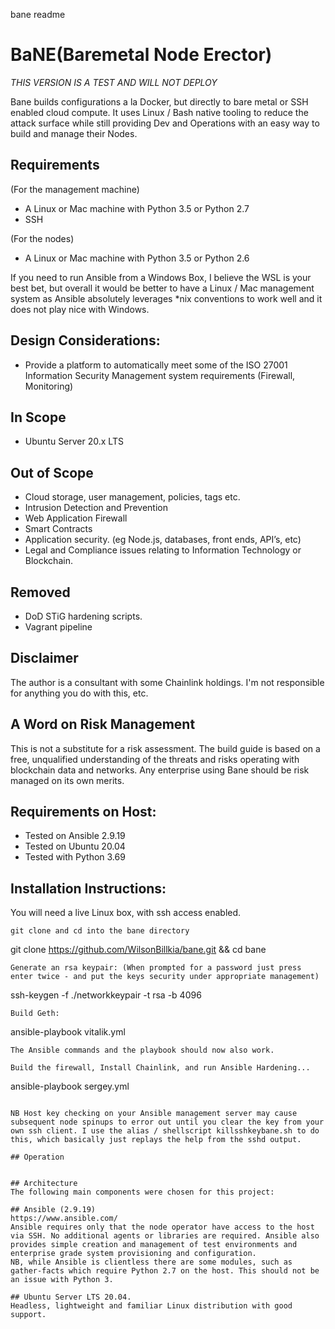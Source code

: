 bane readme


# BaNE(Baremetal Node Erector)
*THIS VERSION IS A TEST AND WILL NOT DEPLOY*

Bane builds configurations a la Docker, but directly to bare metal or SSH enabled cloud compute.
It uses Linux / Bash native tooling to reduce the attack surface while still providing Dev and Operations with an easy way to build and manage their Nodes.


## Requirements
(For the management machine)
* A Linux or Mac machine with Python 3.5 or Python 2.7 
* SSH 

(For the nodes)
* A Linux or Mac machine with Python 3.5 or Python 2.6 

If you need to run Ansible from a Windows Box, I believe the WSL is your best bet, but overall it would be better to have a Linux / Mac management system as Ansible absolutely leverages *nix conventions to work well and it does not play nice with Windows.

## Design Considerations:
* Provide a platform to automatically meet some of the ISO 27001 Information Security Management system requirements (Firewall, Monitoring) 

## In Scope
* Ubuntu Server 20.x LTS

## Out of Scope 
* Cloud storage, user management, policies, tags etc. 
* Intrusion Detection and Prevention 
* Web Application Firewall 
* Smart Contracts
* Application security. (eg Node.js, databases, front ends, API’s, etc)
* Legal and Compliance issues relating to Information Technology or Blockchain.

## Removed
* DoD STiG hardening scripts.
* Vagrant pipeline

## Disclaimer
The author is a consultant with some Chainlink holdings. I'm not responsible for anything you do with this, etc. 

## A Word on Risk Management
This is not a substitute for a risk assessment. The build guide is based on a free, unqualified understanding of the threats and risks operating with blockchain data and networks.
Any enterprise using Bane should be risk managed on its own merits.

## Requirements on Host:
* Tested on Ansible 2.9.19
* Tested on Ubuntu 20.04
* Tested with Python 3.69

## Installation Instructions:

You will need a live Linux box, with ssh access enabled.
```
git clone and cd into the bane directory 
```

git clone https://github.com/WilsonBillkia/bane.git && cd bane
```
Generate an rsa keypair: (When prompted for a password just press enter twice - and put the keys security under appropriate management)
```
ssh-keygen -f ./networkkeypair -t rsa -b 4096
```
Build Geth:
```
ansible-playbook vitalik.yml
```You should now be able to SSH into bane with your chosen username/password. 
The Ansible commands and the playbook should now also work.

Build the firewall, Install Chainlink, and run Ansible Hardening...

```
ansible-playbook sergey.yml
```

NB Host key checking on your Ansible management server may cause subsequent node spinups to error out until you clear the key from your own ssh client. I use the alias / shellscript killsshkeybane.sh to do this, which basically just replays the help from the sshd output. 

## Operation


## Architecture
The following main components were chosen for this project:

## Ansible (2.9.19)
https://www.ansible.com/ 
Ansible requires only that the node operator have access to the host via SSH. No additional agents or libraries are required. Ansible also provides simple creation and management of test environments and enterprise grade system provisioning and configuration.
NB, while Ansible is clientless there are some modules, such as gather-facts which require Python 2.7 on the host. This should not be an issue with Python 3.

## Ubuntu Server LTS 20.04.
Headless, lightweight and familiar Linux distribution with good support. 



